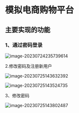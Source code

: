 # 模拟电商购物平台
## 主要实现的功能

### 1、通过密码登录



![image-20230724235739614](./ShoppingPages/shopping/src/assets/image-20230724235739614.png)

2.修改密码及注册新用户

![image-20230725143632392](./ShoppingPages/shopping/src/assets/image-20230725143632392.png)

![image-20230725143524735](./ShoppingPages/shopping/src/assets/image-20230725143524735.png)

3、修改密码

![image-20230725143802487](./ShoppingPages/shopping/src/assets/image-20230725143802487.png)
